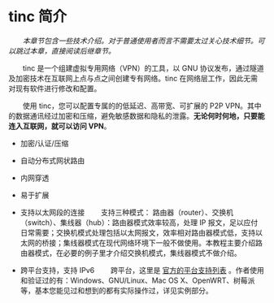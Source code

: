 # tinc 简介

　　*本章节包含一些技术介绍。对于普通使用者而言不需要太过关心技术细节。可以跳过本章，直接阅读后继章节。*



　　tinc 是一个组建虚拟专用网络（VPN）的工具，以 GNU 协议发布，通过隧道及加密技术在互联网上点与点之间创建专有网络。tinc 在网络层工作，因此无需对现有软件进行修改和配置。

　　使用 tinc，您可以配置专属的的低延迟、高带宽、可扩展的 P2P VPN。其中的数据通讯经过加密和压缩，避免敏感数据和隐私的泄露。**无论何时何地，只要能连入互联网，就可以访问  VPN**。



- 加密/认证/压缩
- 自动分布式网状路由
- 内网穿透
- 易于扩展
- 支持以太网段的连接
　　支持三种模式： 路由器（router）、交换机（switch）、集线器（hub）：路由器模式效率较高，处理 IP 报文，足以应付日常需要；交换机模式处理包括以太网报文，效率相对路由器模式低，支持以太网的桥接；集线器模式在现代网络环境下一般不做使用。本教程主要介绍路由器模式，在必要的例子里才介绍交换机模式，集线器模式不做介绍。

- 跨平台支持，支持 IPv6
　　跨平台，这里是 [官方的平台支持列表](https://www.tinc-vpn.org/platforms/) 。作者使用和验证过的有：Windows、GNU/Linux、Mac OS X、OpenWRT、树莓派等，基本您能见过和想到的都有实际操作过，详见实例部分。
